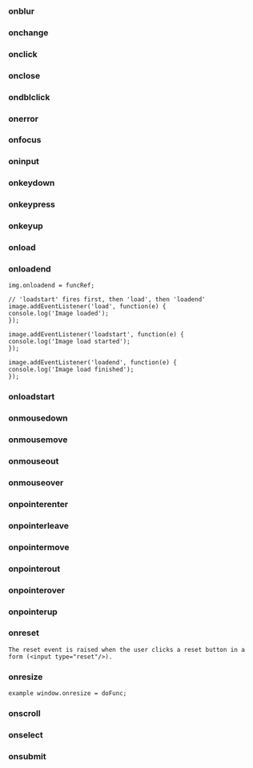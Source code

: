 ### onblur
### onchange
### onclick
### onclose

### ondblclick
### onerror
### onfocus
### oninput
### onkeydown
### onkeypress
### onkeyup
### onload
### onloadend  
    img.onloadend = funcRef;
    
    // 'loadstart' fires first, then 'load', then 'loadend'
    image.addEventListener('load', function(e) {
    console.log('Image loaded');
    });

    image.addEventListener('loadstart', function(e) {
    console.log('Image load started');
    });

    image.addEventListener('loadend', function(e) {
    console.log('Image load finished');
    });
    
### onloadstart
### onmousedown
### onmousemove
### onmouseout
### onmouseover
### onpointerenter
### onpointerleave
### onpointermove
### onpointerout
### onpointerover
### onpointerup
### onreset
    The reset event is raised when the user clicks a reset button in a form (<input type="reset"/>).
### onresize
    example window.onresize = doFunc;
### onscroll
### onselect
### onsubmit
